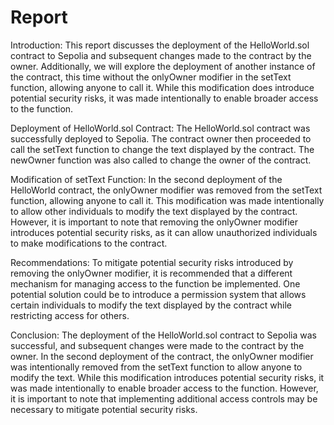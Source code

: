 # Report

Introduction:
This report discusses the deployment of the HelloWorld.sol contract to Sepolia and subsequent changes made to the contract by the owner. Additionally, we will explore the deployment of another instance of the contract, this time without the onlyOwner modifier in the setText function, allowing anyone to call it. While this modification does introduce potential security risks, it was made intentionally to enable broader access to the function.

Deployment of HelloWorld.sol Contract:
The HelloWorld.sol contract was successfully deployed to Sepolia. The contract owner then proceeded to call the setText function to change the text displayed by the contract. The newOwner function was also called to change the owner of the contract.

Modification of setText Function:
In the second deployment of the HelloWorld contract, the onlyOwner modifier was removed from the setText function, allowing anyone to call it. This modification was made intentionally to allow other individuals to modify the text displayed by the contract. However, it is important to note that removing the onlyOwner modifier introduces potential security risks, as it can allow unauthorized individuals to make modifications to the contract.

Recommendations:
To mitigate potential security risks introduced by removing the onlyOwner modifier, it is recommended that a different mechanism for managing access to the function be implemented. One potential solution could be to introduce a permission system that allows certain individuals to modify the text displayed by the contract while restricting access for others.

Conclusion:
The deployment of the HelloWorld.sol contract to Sepolia was successful, and subsequent changes were made to the contract by the owner. In the second deployment of the contract, the onlyOwner modifier was intentionally removed from the setText function to allow anyone to modify the text. While this modification introduces potential security risks, it was made intentionally to enable broader access to the function. However, it is important to note that implementing additional access controls may be necessary to mitigate potential security risks.
